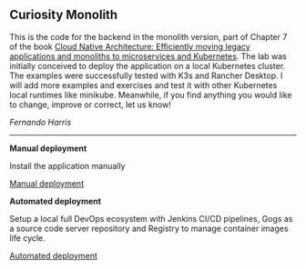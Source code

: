Curiosity Monolith
---

This is the code for the backend in the monolith version, part of Chapter 7 of the book [Cloud Native Architecture: Efficiently moving legacy applications and monoliths to microservices and Kubernetes](https://amzn.eu/d/cBqJHu9).
The lab was initially conceived to deploy the application on a local Kubernetes cluster. The examples were successfully tested with K3s and Rancher Desktop. I will add more examples and exercises and test it with other Kubernetes local runtimes like minikube. Meanwhile, if you find anything you would like to change, improve or correct, let us know!

*Fernando Harris*

---

**Manual deployment**

Install the application manually

[Manual deployment](./manual-deployment.md)

**Automated deployment**

Setup a local full DevOps ecosystem with Jenkins CI/CD pipelines, Gogs as a source code server repository and Registry to manage container images life cycle.

[Automated deployment](./automatic-deployment.md)


